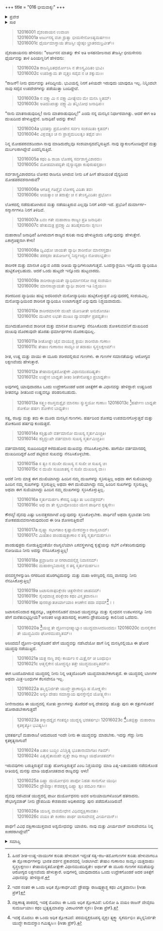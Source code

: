 +++
title = "016 ಭೀಮವಾಕ್ಯಃ"
+++

<details><summary>ಪ್ರವೇಶ</summary>


।।   ಓಂ ಓಂ ನಮೋ ನಾರಾಯಣಾಯ।।   ಶ್ರೀ ವೇದವ್ಯಾಸಾಯ ನಮಃ ।।

ಶ್ರೀ ಕೃಷ್ಣದ್ವೈಪಾಯನ ವೇದವ್ಯಾಸ ವಿರಚಿತ  

**ಶ್ರೀ ಮಹಾಭಾರತ**

**ಶಾಂತಿ ಪರ್ವ**

**ರಾಜಧರ್ಮ ಪರ್ವ**

**ಅಧ್ಯಾಯ 16**

</details>

<details><summary>ಸಾರ</summary>

ಅನುಭವಿಸಿದ ದುಃಖಗಳನ್ನು ನೆನಪಿಸಿಕೊಡುತ್ತಾ ಭೀಮಸೇನನು ರಾಜನಿಗೆ ಮೋಹವನ್ನು ತೊರೆದು ಮನಸ್ಸನ್ನು ನಿಯಂತ್ರಿಸಿಕೊಂಡು ರಾಜ್ಯಶಾಸನ ಮತ್ತು ಯಜ್ಞಗಳಿಗೆ ಪ್ರೇರೇಪಿಸುವುದು (1-26).


</details>


> 12016001 ವೈಶಂಪಾಯನ ಉವಾಚ।  
12016001a ಅರ್ಜುನಸ್ಯ ವಚಃ ಶ್ರುತ್ವಾ ಭೀಮಸೇನೋಽತ್ಯಮರ್ಷಣಃ।  
12016001c ಧೈರ್ಯಮಾಸ್ಥಾಯ ತೇಜಸ್ವೀ ಜ್ಯೇಷ್ಠಂ ಭ್ರಾತರಮಬ್ರವೀತ್।।

ವೈಶಂಪಾಯನನು ಹೇಳಿದನು: “ಅರ್ಜುನನ ಮಾತನ್ನು ಕೇಳಿ ಅತಿ ಅಸಹನಶೀಲನಾದ ತೇಜಸ್ವೀ ಭೀಮಸೇನನು ಧೈರ್ಯವನ್ನು ತಾಳಿ ಹಿರಿಯಣ್ಣನಿಗೆ ಹೇಳಿದನು:

> 12016002a ರಾಜನ್ವಿದಿತಧರ್ಮೋಽಸಿ ನ ತೇಽಸ್ತ್ಯವಿದಿತಂ ಭುವಿ।  
12016002c ಉಪಶಿಕ್ಷಾಮ ತೇ ವೃತ್ತಂ ಸದೈವ ನ ಚ ಶಕ್ನುಮಃ।।

“ರಾಜನ್! ನೀನು ಧರ್ಮವನ್ನು ತಿಳಿದಿದ್ದೀಯೆ. ಭುವಿಯಲ್ಲಿ ನಿನಗೆ ತಿಳಿಯದೇ ಇರುವುದು ಯಾವುದೂ ಇಲ್ಲ. ನಿನ್ನಿಂದಲೇ ನಾವು ಸದೈವ ಉಪದೇಶಗಳನ್ನು ಪಡೆಯುತ್ತಾ ಬಂದಿದ್ದೇವೆ.

> 12016003a ನ ವಕ್ಷ್ಯಾಮಿ ನ ವಕ್ಷ್ಯಾಮೀತ್ಯೇವಂ ಮೇ ಮನಸಿ ಸ್ಥಿತಮ್।  
12016003c ಅತಿದುಃಖಾತ್ತು ವಕ್ಷ್ಯಾಮಿ ತನ್ನಿಬೋಧ ಜನಾಧಿಪ।।

“ನಾನು ಮಾತನಾಡುವುದಿಲ್ಲ! ನಾನು ಮಾತನಾಡುವುದಿಲ್ಲ!” ಎಂದು ನನ್ನ ಮನಸ್ಸಿನ ನಿರ್ಧಾರವಾಗಿತ್ತು. ಆದರೆ ಈಗ ಅತಿ ದುಃಖದಿಂದ ಹೇಳುತ್ತಿದ್ದೇನೆ. ಜನಾಧಿಪ! ಅದನ್ನು ಕೇಳು!

> 12016004a ಭವತಸ್ತು ಪ್ರಮೋಹೇನ ಸರ್ವಂ ಸಂಶಯಿತಂ ಕೃತಮ್।  
12016004c ವಿಕ್ಲವತ್ವಂ ಚ ನಃ ಪ್ರಾಪ್ತಮಬಲತ್ವಂ ತಥೈವ ಚ।।

ನಿನ್ನ ಮೋಹಪರವಶದಿಂದಾಗಿ ನಾವು ಮಾಡಿದುದೆಲ್ಲವೂ ಸಂಶಯಾಸ್ಪದವೆನ್ನಿಸುತ್ತಿದೆ. ನಾವು ವ್ಯಾಕುಲಗೊಂಡಿದ್ದೇವೆ ಮತ್ತು ದುರ್ಬಲರಾಗಿದ್ದೇವೆ ಎಂದನ್ನಿಸುತ್ತಿದೆ.

> 12016005a ಕಥಂ ಹಿ ರಾಜಾ ಲೋಕಸ್ಯ ಸರ್ವಶಾಸ್ತ್ರವಿಶಾರದಃ।  
12016005c ಮೋಹಮಾಪದ್ಯತೇ ದೈನ್ಯಾದ್ಯಥಾ ಕುಪುರುಷಸ್ತಥಾ।।

ಸರ್ವಶಾಸ್ತ್ರವಿಶಾರದನೂ ಲೋಕದ ರಾಜನೂ ಆಗಿರುವ ನೀನು ಏಕೆ ಹೀಗೆ ಹೇಡಿಯಂತೆ ದೈನ್ಯದಿಂದ ಮೋಹಪರವಶನಾಗಿರುವೆ?

> 12016006a ಆಗತಿಶ್ಚ ಗತಿಶ್ಚೈವ ಲೋಕಸ್ಯ ವಿದಿತಾ ತವ।  
12016006c ಆಯತ್ಯಾಂ ಚ ತದಾತ್ವೇ ಚ ನ ತೇಽಸ್ತ್ಯವಿದಿತಂ ಪ್ರಭೋ।।

ಲೋಕದಲ್ಲಿ ನಡೆದುಹೋಗಿರುವ ಮತ್ತು ನಡೆಯುತ್ತಿರುವ ಎಲ್ಲವೂ ನಿನಗೆ ತಿಳಿದೇ ಇದೆ. ಪ್ರಭೋ! ದುರ್ಮಾರ್ಗ-ಸನ್ಮಾರ್ಗಗಳೂ ನಿನಗೆ ತಿಳಿದಿವೆ.

> 12016007a ಏವಂ ಗತೇ ಮಹಾರಾಜ ರಾಜ್ಯಂ ಪ್ರತಿ ಜನಾಧಿಪ।  
12016007c ಹೇತುಮತ್ರ ಪ್ರವಕ್ಷ್ಯಾಮಿ ತದಿಹೈಕಮನಾಃ ಶೃಣು।।

ಮಹಾರಾಜ! ಜನಾಧಿಪ! ಹೀಗಿರುವಾಗ ರಾಜ್ಯದ ಕುರಿತು ನಾವು ಹೇಳುತ್ತಿರುದು ಏಕೆನ್ನುವುದನ್ನು ಹೇಳುತ್ತೇನೆ. ಏಕಾಗ್ರಚಿತ್ತನಾಗಿ ಕೇಳು!

> 12016008a ದ್ವಿವಿಧೋ ಜಾಯತೇ ವ್ಯಾಧಿಃ ಶಾರೀರೋ ಮಾನಸಸ್ತಥಾ।  
12016008c ಪರಸ್ಪರಂ ತಯೋರ್ಜನ್ಮ ನಿರ್ದ್ವಂದ್ವಂ ನೋಪಲಭ್ಯತೇ।।

ಶಾರೀರಕ ಮತ್ತು ಮಾನಸಿಕ ಎನ್ನುವ ಎರಡು ರೀತಿಯ ವ್ಯಾಧಿಗಳುಂಟಾಗುತ್ತವೆ. ಒಂದನ್ನಾಶ್ರಯಿಸಿ ಇನ್ನೊಂದು ವ್ಯಾಧಿಯೂ ಹುಟ್ಟಿಕೊಳ್ಳಬಹುದು. ಆದರೆ ಒಂದು ಹುಟ್ಟದೇ ಇನ್ನೊಂದು ಹುಟ್ಟಲಾರದು.

> 12016009a ಶಾರೀರಾಜ್ಜಾಯತೇ ವ್ಯಾಧಿರ್ಮಾನಸೋ ನಾತ್ರ ಸಂಶಯಃ।  
12016009c ಮಾನಸಾಜ್ಜಾಯತೇ ವ್ಯಾಧಿಃ ಶಾರೀರ ಇತಿ ನಿಶ್ಚಯಃ।।

ಶರೀರದಿಂದ ವ್ಯಾಧಿಯು ಹುಟ್ಟಿ ಅದರಿಂದಲೇ ಮನೋವ್ಯಾಧಿಯು ಹುಟ್ಟಿಕೊಳ್ಳುತ್ತದೆ ಎನ್ನುವುದರಲ್ಲಿ ಸಂಶಯವಿಲ್ಲ. ಮನೋವ್ಯಾಧಿಯಿಂದ ಶಾರೀರಿಕ ವ್ಯಾಧಿಯೂ ಉಂಟಾಗುತ್ತದೆ ಎನ್ನುವುದು ನಿಶ್ಚಯವಾದುದು.

> 12016010a ಶಾರೀರಮಾನಸೇ ದುಃಖೇ ಯೋಽತೀತೇ ಅನುಶೋಚತಿ।  
12016010c ದುಃಖೇನ ಲಭತೇ ದುಃಖಂ ದ್ವಾವನರ್ಥೌ ಪ್ರಪದ್ಯತೇ।।

ಮುಗಿದುಹೋಗಿರುವ ಶಾರೀರಿಕ ಮತ್ತು ಮಾನಸಿಕ ದುಃಖಗಳನ್ನು ನೆನಪಿಸಿಕೊಂಡು ಶೋಕಿಸುವವನಿಗೆ ದುಃಖದಿಂದ ದುಃಖವು ದೊರಕುವುದೇ ಹೊರತು ಧರ್ಮಾರ್ಥಗಳು ದೊರಕುವುದಿಲ್ಲ.

> 12016011a ಶೀತೋಷ್ಣೇ ಚೈವ ವಾಯುಶ್ಚ ತ್ರಯಃ ಶಾರೀರಜಾ ಗುಣಾಃ।  
12016011c ತೇಷಾಂ ಗುಣಾನಾಂ ಸಾಮ್ಯಂ ಚ ತದಾಹುಃ ಸ್ವಸ್ಥಲಕ್ಷಣಮ್।।

ಶೀತ, ಉಷ್ಣ ಮತ್ತು ವಾಯು ಈ ಮೂರು ಶರೀರದಲ್ಲಿರುವ ಗುಣಗಳು. ಈ ಗುಣಗಳ ಸಮಾನತೆಯನ್ನು ಆರೋಗ್ಯದ ಲಕ್ಷಣವೆಂದು ಹೇಳುತ್ತಾರೆ.

> 12016012a ತೇಷಾಮನ್ಯತಮೋತ್ಸೇಕೇ ವಿಧಾನಮುಪದಿಷ್ಯತೇ।  
12016012c ಉಷ್ಣೇನ ಬಾಧ್ಯತೇ ಶೀತಂ ಶೀತೇನೋಷ್ಣಂ ಪ್ರಬಾಧ್ಯತೇ।।

ಅವುಗಳಲ್ಲಿ ಯಾವುದಾದರೂ ಒಂದು ಉದ್ರೇಕಗೊಂಡರೆ ಅದರ ಚಿಕಿತ್ಸೆಕೆಗೆ ಈ ವಿಧಾನವನ್ನು ಹೇಳಿದ್ದಾರೆ: ಉಷ್ಣದಿಂದ ಶೀತವನ್ನೂ ಶೀತದಿಂದ ಉಷ್ಣವನ್ನೂ ಪರಿಹರಿಸಬಹುದು.

> 12016013a ಸತ್ತ್ವಂ ರಜಸ್ತಮಶ್ಚೈವ ಮಾನಸಾಃ ಸ್ಯುಸ್ತ್ರಯೋ ಗುಣಾಃ।
12016013c [^1]ಹರ್ಷೇಣ ಬಾಧ್ಯತೇ ಶೋಕೋ ಹರ್ಷಃ ಶೋಕೇನ ಬಾಧ್ಯತೇ।।  

ಸತ್ವ, ರಜಸ್ಸು ಮತ್ತು ತಮ ಈ ಮೂರು ಮನಸ್ಸಿನ ಗುಣಗಳು. ಹರ್ಷದಿಂದ ಶೋಕವು ಉಪಶಮನಗೊಳ್ಳುತ್ತದೆ ಮತ್ತು ಶೋಕದಿಂದ ಹರ್ಷವು ಕುಂದುತ್ತದೆ.

> 12016014a ಕಶ್ಚಿತ್ಸುಖೇ ವರ್ತಮಾನೋ ದುಃಖಸ್ಯ ಸ್ಮರ್ತುಮಿಚ್ಚತಿ।  
12016014c ಕಶ್ಚಿದ್ದುಃಖೇ ವರ್ತಮಾನಃ ಸುಖಸ್ಯ ಸ್ಮರ್ತುಮಿಚ್ಚತಿ।।

ವರ್ತಮಾನದಲ್ಲಿ ಸುಖದಿಂದಿದ್ದರೆ ಕಳೆದುಹೋದ ದುಃಖವನ್ನು ನೆನಪಿಸಿಕೊಳ್ಳಬೇಕು. ಹಾಗೆಯೇ ವರ್ತಮಾನದಲ್ಲಿ ದುಃಖದಿಂದಿದ್ದರೆ ಹಿಂದೆ ಪಟ್ಟಿರುವ ಸುಖವನ್ನು ನೆನಪಿಸಿಕೊಳ್ಳಬೇಕು.

> 12016015a ಸ ತ್ವಂ ನ ದುಃಖೀ ದುಃಖಸ್ಯ ನ ಸುಖೀ ಚ ಸುಖಸ್ಯ ಚ।  
12016015c ನ ದುಃಖೀ ಸುಖಜಾತಸ್ಯ ನ ಸುಖೀ ದುಃಖಜಸ್ಯ ವಾ।।

ಆದರೆ ನೀನು ಮಾತ್ರ ಈಗ ದುಃಖಿಯಾಗಿದ್ದು ಹಿಂದಿನ ನಮ್ಮ ದುಃಖಗಳನ್ನು ಸ್ಮರಿಸುತ್ತಿಲ್ಲ ಅಥವಾ ಈಗ ಸುಖಿಯಾಗಿದ್ದು ಹಿಂದಿನ ನಮ್ಮ ಸುಖಗಳನ್ನು ಸ್ಮರಿಸುತ್ತಿಲ್ಲ ಅಥವಾ ಈಗ ದುಃಖಿಯಾಗಿದ್ದು ನಮ್ಮ ಹಿಂದಿನ ಸುಖಗಳನ್ನು ಸ್ಮರಿಸುತ್ತಿಲ್ಲ ಅಥವಾ ಈಗ ಸುಖಿಯಾಗಿದ್ದು ಹಿಂದಿನ ನಮ್ಮ ದುಃಖಗಳನ್ನು ಸ್ಮರಿಸಿಕೊಳ್ಳುತ್ತಿಲ್ಲ.

> 12016016a ಸ್ಮರ್ತುಮರ್ಹಸಿ ಕೌರವ್ಯ ದಿಷ್ಟಂ ತು ಬಲವತ್ತರಮ್।  
12016016c ಅಥ ವಾ ತೇ ಸ್ವಭಾವೋಽಯಂ ಯೇನ ಪಾರ್ಥಿವ ಕೃಷ್ಯಸೇ।।

ಕೌರವ್ಯ! ದೈವವು ಎಷ್ಟು ಬಲವತ್ತರವಾಗಿದೆ ಎನ್ನುವುದನ್ನು ಸ್ಮರಿಸಿಕೊಳ್ಳಬೇಕು. ಪಾರ್ಥಿವ! ಅಥವಾ ಸ್ವಭಾವತಃ ನೀನು ಶೋಕಪಡುವವನಾಗಿರುವುದರಿಂದ ಈ ರೀತಿ ಶೋಕಿಸುತ್ತಿರುವೆ!

> 12016017a ದೃಷ್ಟ್ವಾ ಸಭಾಗತಾಂ ಕೃಷ್ಣಾಮೇಕವಸ್ತ್ರಾಂ ರಜಸ್ವಲಾಮ್।  
12016017c ಮಿಷತಾಂ ಪಾಂಡುಪುತ್ರಾಣಾಂ ನ ತಸ್ಯ ಸ್ಮರ್ತುಮರ್ಹಸಿ।।

ಪಾಂಡುಪುತ್ರರು ನೋಡುತ್ತಿದ್ದಂತೆಯೇ ರಜಸ್ವಲೆಯಾಗಿ ಏಕವಸ್ತ್ರಳಾಗಿದ್ದ ಕೃಷ್ಣೆಯನ್ನು ಸಭೆಗೆ ಎಳೆತಂದಿರುವುದನ್ನು ನೋಡಿಯೂ ನೀನು ಅದನ್ನು ನೆನಪಿಸಿಕೊಳ್ಳುತ್ತಿಲ್ಲ!

> 12016018a ಪ್ರವ್ರಾಜನಂ ಚ ನಗರಾದಜಿನೈಶ್ಚ ನಿವಾಸನಮ್।  
12016018c ಮಹಾರಣ್ಯನಿವಾಸಶ್ಚ ನ ತಸ್ಯ ಸ್ಮರ್ತುಮರ್ಹಸಿ।।

ಜಿನವಸ್ತ್ರಗಳನ್ನುಡಿಸಿ ನಗರದಿಂದ ಹೊರಗಟ್ಟಿದುದನ್ನು ಮತ್ತು ಮಹಾ ಅರಣ್ಯದಲ್ಲಿ ನಮ್ಮ ವಾಸವನ್ನು ನೀನು ನೆನಪಿಸಿಕೊಳ್ಳುತ್ತಿಲ್ಲ!

> 12016019a ಜಟಾಸುರಾತ್ಪರಿಕ್ಲೇಶಂ ಚಿತ್ರಸೇನೇನ ಚಾಹವಮ್।  
12016019c ಸೈಂಧವಾಚ್ಚ ಪರಿಕ್ಲೇಶಂ ಕಥಂ ವಿಸ್ಮೃತವಾನಸಿ।।  
12016019e ಪುನರಜ್ಞಾತಚರ್ಯಾಯಾಂ ಕೀಚಕೇನ ಪದಾ ವಧಮ್[^2]।।

ಜಟಾಸುರನಿಂದಾದ ಕಷ್ಟವನ್ನೂ, ಚಿತ್ರಸೇನನೊಡನೆ ಮಾಡಿದ ಯುದ್ಧವನ್ನೂ ಮತ್ತು ಸೈಂಧವನ ಉಪಟಳವನ್ನೂ ನೀನು ಹೇಗೆ ಮರೆತುಬಿಟ್ಟಿದ್ದೀಯೆ? ಅನಂತರ ಅಜ್ಞಾತವಾಸದಲ್ಲಿ ಕೀಚಕನು ದ್ರೌಪದಿಯನ್ನು ಕಾಲಿನಿಂದ ಒದೆದನು.

>12016020a [^3]ಯಚ್ಚ ತೇ ದ್ರೋಣಭೀಷ್ಮಾಭ್ಯಾಂ ಯುದ್ಧಮಾಸೀದರಿಂದಮ।
12016020c ಮನಸೈಕೇನ ತೇ ಯುದ್ಧಮಿದಂ ಘೋರಮುಪಸ್ಥಿತಮ್।।

ಅರಿಂದಮ! ದ್ರೋಣ-ಭೀಷ್ಮರೊಡನೆ ಹೇಗೆ ಯುದ್ಧವನ್ನು ನಡೆಸಿದೆಯೋ ಹಾಗೆ ನಿನ್ನ ಮನಸ್ಸಿನಲ್ಲಿಯೂ ಈ ಘೋರ ಯುದ್ಧವು ನಡೆಯುತ್ತಿದೆ.

> 12016021a ಯತ್ರ ನಾಸ್ತಿ ಶರೈಃ ಕಾರ್ಯಂ ನ ಮಿತ್ರೈರ್ನ ಚ ಬಂಧುಭಿಃ।  
12016021c ಆತ್ಮನೈಕೇನ ಯೋದ್ಧವ್ಯಂ ತತ್ತೇ ಯುದ್ಧಮುಪಸ್ಥಿತಮ್।।

ಈಗ ಬಂದೊದಗಿರುವ ಯುದ್ಧದಲ್ಲಿ ನೀನು ನಿನ್ನ ಆತ್ಮದೊಂದಿಗೇ ಯುದ್ಧಮಾಡಬೇಕಾಗುತ್ತದೆ. ಈ ಯುದ್ಧದಲ್ಲಿ ಬಾಣಗಳ ಅಥವಾ ಮಿತ್ರ-ಬಂಧುಗಳ ಕೆಲಸವೇನೂ ಇಲ್ಲ.

> 12016022a ತಸ್ಮಿನ್ನನಿರ್ಜಿತೇ ಯುದ್ಧೇ ಪ್ರಾಣಾನ್ಯದಿ ಹ ಮೋಕ್ಷ್ಯಸೇ।  
12016022c ಅನ್ಯಂ ದೇಹಂ ಸಮಾಸ್ಥಾಯ ಪುನಸ್ತೇನೈವ ಯೋತ್ಸ್ಯಸೇ।।

ನೀನೇನಾದರೂ ಈ ಯುದ್ಧದಲ್ಲಿ ಸೋತು ಪ್ರಾಣಗಳನ್ನು ತೊರೆದರೆ ಅನ್ಯ ದೇಹವನ್ನು ಹೊತ್ತು ಪುನಃ ಈ ಶತ್ರುಗಳೊಡನೆ ಹೋರಾಡಬೇಕಾಗುತ್ತದೆ!

> 12016023a ತಸ್ಮಾದದ್ಯೈವ ಗಂತವ್ಯಂ ಯುದ್ಧಸ್ಯ ಭರತರ್ಷಭ।
12016023c [^4]ಏತಜ್ಜಿತ್ವಾ ಮಹಾರಾಜ ಕೃತಕೃತ್ಯೋ ಭವಿಷ್ಯಸಿ।।  

ಭರತರ್ಷಭ! ಮಹಾರಾಜ! ಆದುದರಿಂದ ಇಂದೇ ನೀನು ಈ ಯುದ್ಧವನ್ನು ಮಾಡಬೇಕು. ಇದನ್ನು ಗೆದ್ದು ನೀನು ಕೃತಕೃತ್ಯನಾಗುವೆ!

> 12016024a ಏತಾಂ ಬುದ್ಧಿಂ ವಿನಿಶ್ಚಿತ್ಯ ಭೂತಾನಾಮಾಗತಿಂ ಗತಿಮ್।  
12016024c ಪಿತೃಪೈತಾಮಹೇ ವೃತ್ತೇ ಶಾಧಿ ರಾಜ್ಯಂ ಯಥೋಚಿತಮ್।।

ಇರುವವುಗಳು ಬರುತ್ತಿರುತ್ತವೆ ಮತ್ತು ಹೋಗುತ್ತಿರುತ್ತವೆ ಎಂಬ ನಿಶ್ಚಯವನ್ನು ಮಾಡಿ ಪಿತೃ-ಪಿತಾಮಹರು ನಡೆದುಕೊಂಡ ರೀತಿಯಲ್ಲಿ ಮನಸ್ಸು ಮಾಡಿ ಯಥೋಚಿತವಾದ ರಾಜ್ಯವನ್ನು ಆಳು!

> 12016025a ದಿಷ್ಟ್ಯಾ ದುರ್ಯೋಧನಃ ಪಾಪೋ ನಿಹತಃ ಸಾನುಗೋ ಯುಧಿ।  
12016025c ದ್ರೌಪದ್ಯಾಃ ಕೇಶಪಕ್ಷಸ್ಯ ದಿಷ್ಟ್ಯಾ ತ್ವಂ ಪದವೀಂ ಗತಃ।।

ದೈವವು ನಡೆಸಿದಂತೆ ಯುದ್ಧದಲ್ಲಿ ಪಾಪೀ ದುರ್ಯೋಧನನು ಅವನ ಅನುಯಾಯಿಗಳೊಂದಿಗೆ ಹತನಾದನು. ಸೌಭಾಗ್ಯವಶಾತ್ ನೀನು ದ್ರೌಪದಿಯ ಕೇಶಪಾಶದ ಅಧಿಕಾರವನ್ನು ಪುನಃ ಪಡೆದುಕೊಂಡಿರುವೆ!

> 12016026a ಯಜಸ್ವ ವಾಜಿಮೇಧೇನ ವಿಧಿವದ್ದಕ್ಷಿಣಾವತಾ।  
12016026c ವಯಂ ತೇ ಕಿಂಕರಾಃ ಪಾರ್ಥ ವಾಸುದೇವಶ್ಚ ವೀರ್ಯವಾನ್।।

ಪಾರ್ಥ! ವಿವಿಧ ದಕ್ಷಿಣಾಯುಕ್ತವಾದ ಅಶ್ವಮೇಧವನ್ನು ಯಾಜಿಸು. ನಾವು ಮತ್ತು ವೀರ್ಯವಾನ್ ವಾಸುದೇವನೂ ನಿನ್ನ ಕಿಂಕರರಾಗಿದ್ದೇವೆ!”


<details><summary>ಸಮಾಪ್ತಿ</summary>

ಇತಿ ಶ್ರೀ ಮಹಾಭಾರತೇ ಶಾಂತಿಪರ್ವಣಿ ರಾಜಧರ್ಮಪರ್ವಣಿ ಭೀಮವಾಕ್ಯೇ ಷೋಡಶೋಽಧ್ಯಾಯಃ।।  
ಇದು ಶ್ರೀ ಮಹಾಭಾರತ ಶಾಂತಿಪರ್ವದ ರಾಜಧರ್ಮಪರ್ವದಲ್ಲಿ ಭೀಮವಾಕ್ಯ ಎನ್ನುವ ಹದಿನಾರನೇ ಅಧ್ಯಾಯವು.

</details>

[^1]: ಹಿಂದೆ ಶೀತ-ಉಷ್ಣ-ವಾಯುಗಳ ಕುರಿತು ಹೇಳುವಾಗ ಇದ್ದಂತೆ ಸತ್ವ-ರಜ-ತಮೋಗುಣಗಳ ಕುರಿತು ಹೇಳುವಾಗಲೂ ಈ ಶ್ಲೋಕಾರ್ಧಗಳನ್ನು ಭಾರತ ದರ್ಶನ ಪ್ರಕಾಶನದಲ್ಲಿ ನೀಡಲಾಗಿದೆ: ತೇಷಾಂ ಗುಣಾನಾಂ ಸಾಮ್ಯಂ ಯತ್ತದಾಹುಃ ಸ್ವಸ್ಥಲಕ್ಷಣಂ।।   ತೇಷಾಮನ್ಯತಮೋತ್ಸೇಕೇ ವಿಧಾನಮುಪದಿಶ್ಯತೇ।   ಅರ್ಥಾತ್ ಈ ಮೂರು ಗುಣಗಳ ಸಮತೆಯನ್ನು ಆರೋಗ್ಯದ ಲಕ್ಷಣವೆಂದು ಹೇಳುತ್ತಾರೆ. ಅವುಗಳಲ್ಲಿ ಯಾವುದಾದರೂ ಒಂದು ಉದ್ರೇಕಗೊಂಡರೆ ಅದರ ಚಿಕಿತ್ಸೆಗೆ ವಿಧಾನವನ್ನು ಹೇಳಿದ್ದಾರೆ.

[^2]: ಇದರ ನಂತರ ಈ ಒಂದು ಅಧಿಕ ಶ್ಲೋಕಾರ್ಧವಿದೆ: ದ್ರೌಪದ್ಯಾ ರಾಜಪುತ್ರ್ಯಾಶ್ಚ ಕಥಂ ವಿಸ್ಮೃತವಾನಸಿ।   (ಗೀತಾ ಪ್ರೆಸ್)

[^3]: ದಕ್ಷಿಣಾತ್ಯ ಪಾಠದಲ್ಲಿ ಇದಕ್ಕೆ ಮೊದಲು ಈ ಒಂದು ಅಧಿಕ ಶ್ಲೋಕವಿದೆ: ಬಲಿನೋ ಹಿ ವಯಂ ರಾಜನ್ ದೇವೈರಪಿ ಸುದುರ್ಜಯಾಃ। ಕಥಂ ಭೃತ್ಯತ್ವಮಾಪನ್ನಾ ವಿರಾಟನಗರೇ ಸ್ಮರ।। (ಗೀತಾ ಪ್ರೆಸ್).

[^4]: ಇದಕ್ಕೆ ಮೊದಲು ಈ ಒಂದು ಅಧಿಕ ಶ್ಲೋಕವಿದೆ: ಪರಮವ್ಯಕ್ತರೂಪಸ್ಯ ವ್ಯಕ್ತಂ ತ್ಯಕ್ತ್ವಾ ಸ್ವಕರ್ಮಭಿಃ। ತಸ್ಮಿನ್ನನಿರ್ಜಿತೇ ಯುದ್ಧೇ ಕಾಮವಸ್ಥಾಂ ಗಮಿಷ್ಯಸಿ।। (ಗೀತಾ ಪ್ರೆಸ್).